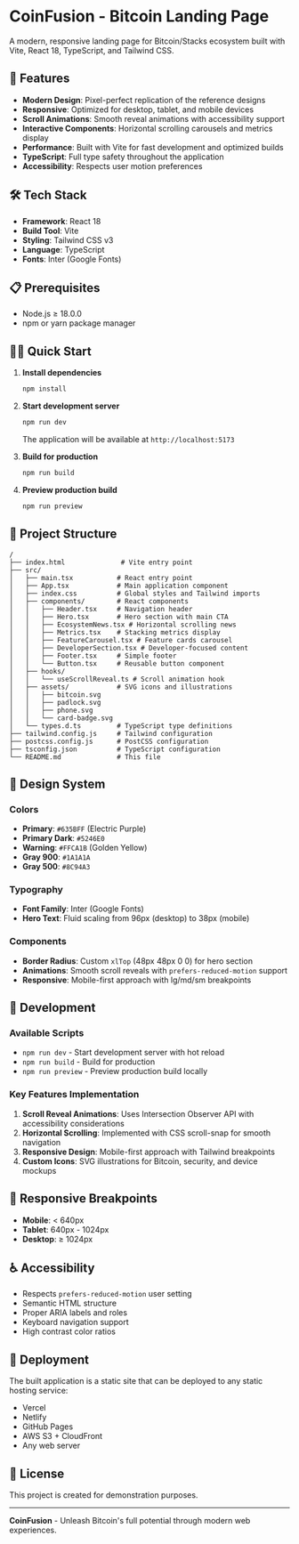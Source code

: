 # CoinFusion - Bitcoin Landing Page

A modern, responsive landing page for Bitcoin/Stacks ecosystem built with Vite, React 18, TypeScript, and Tailwind CSS.

## 🚀 Features

- **Modern Design**: Pixel-perfect replication of the reference designs
- **Responsive**: Optimized for desktop, tablet, and mobile devices
- **Scroll Animations**: Smooth reveal animations with accessibility support
- **Interactive Components**: Horizontal scrolling carousels and metrics display
- **Performance**: Built with Vite for fast development and optimized builds
- **TypeScript**: Full type safety throughout the application
- **Accessibility**: Respects user motion preferences

## 🛠 Tech Stack

- **Framework**: React 18
- **Build Tool**: Vite
- **Styling**: Tailwind CSS v3
- **Language**: TypeScript
- **Fonts**: Inter (Google Fonts)

## 📋 Prerequisites

- Node.js ≥ 18.0.0
- npm or yarn package manager

## 🏃‍♂️ Quick Start

1. **Install dependencies**
   ```bash
   npm install
   ```

2. **Start development server**
   ```bash
   npm run dev
   ```
   The application will be available at `http://localhost:5173`

3. **Build for production**
   ```bash
   npm run build
   ```

4. **Preview production build**
   ```bash
   npm run preview
   ```

## 📁 Project Structure

```
/
├── index.html              # Vite entry point
├── src/
│   ├── main.tsx           # React entry point
│   ├── App.tsx            # Main application component
│   ├── index.css          # Global styles and Tailwind imports
│   ├── components/        # React components
│   │   ├── Header.tsx     # Navigation header
│   │   ├── Hero.tsx       # Hero section with main CTA
│   │   ├── EcosystemNews.tsx # Horizontal scrolling news
│   │   ├── Metrics.tsx    # Stacking metrics display
│   │   ├── FeatureCarousel.tsx # Feature cards carousel
│   │   ├── DeveloperSection.tsx # Developer-focused content
│   │   ├── Footer.tsx     # Simple footer
│   │   └── Button.tsx     # Reusable button component
│   ├── hooks/
│   │   └── useScrollReveal.ts # Scroll animation hook
│   ├── assets/            # SVG icons and illustrations
│   │   ├── bitcoin.svg
│   │   ├── padlock.svg
│   │   ├── phone.svg
│   │   └── card-badge.svg
│   └── types.d.ts         # TypeScript type definitions
├── tailwind.config.js     # Tailwind configuration
├── postcss.config.js      # PostCSS configuration
├── tsconfig.json          # TypeScript configuration
└── README.md              # This file
```

## 🎨 Design System

### Colors
- **Primary**: `#635BFF` (Electric Purple)
- **Primary Dark**: `#5246E0`
- **Warning**: `#FFCA1B` (Golden Yellow)
- **Gray 900**: `#1A1A1A`
- **Gray 500**: `#8C94A3`

### Typography
- **Font Family**: Inter (Google Fonts)
- **Hero Text**: Fluid scaling from 96px (desktop) to 38px (mobile)

### Components
- **Border Radius**: Custom `xlTop` (48px 48px 0 0) for hero section
- **Animations**: Smooth scroll reveals with `prefers-reduced-motion` support
- **Responsive**: Mobile-first approach with lg/md/sm breakpoints

## 🔧 Development

### Available Scripts

- `npm run dev` - Start development server with hot reload
- `npm run build` - Build for production
- `npm run preview` - Preview production build locally

### Key Features Implementation

1. **Scroll Reveal Animations**: Uses Intersection Observer API with accessibility considerations
2. **Horizontal Scrolling**: Implemented with CSS scroll-snap for smooth navigation
3. **Responsive Design**: Mobile-first approach with Tailwind breakpoints
4. **Custom Icons**: SVG illustrations for Bitcoin, security, and device mockups

## 📱 Responsive Breakpoints

- **Mobile**: < 640px
- **Tablet**: 640px - 1024px  
- **Desktop**: ≥ 1024px

## ♿ Accessibility

- Respects `prefers-reduced-motion` user setting
- Semantic HTML structure
- Proper ARIA labels and roles
- Keyboard navigation support
- High contrast color ratios

## 🚀 Deployment

The built application is a static site that can be deployed to any static hosting service:

- Vercel
- Netlify  
- GitHub Pages
- AWS S3 + CloudFront
- Any web server

## 📄 License

This project is created for demonstration purposes.

---

**CoinFusion** - Unleash Bitcoin's full potential through modern web experiences. 